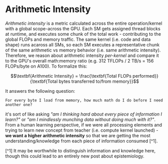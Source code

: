 # Arithmetic Intensity

_Arithmetic intensity_ is a metric calculated across the entire operation/kernel with a global scope-across the GPU. Each SM gets assigned thread blocks at runtime, and executes some chunk of the total work - contributing to the global FLOPs and memory traffic. The same kernel (i.e. code and data shape) runs acaross all SMs, so each SM executes a representative chunk of the same arithmetic vs memory behavior (i.e. same arithmetic intensity). Therefore, we reason about arithmetic intensity _per-kernel_ and compare it to the GPU's overall math:memory ratio (e.g. 312 TFLOPs / 2 TB/s = 156 FLOPs/byte on A100). To formalize this:

$$\textbf{Arithmetic Intensity} = \frac{\textbf{Total FLOPs performed}}{\textbf{Total bytes transferred to/from memory}}$$

It answers the following question:
```
For every byte I load from memory, how much math do I do before I need another one?
```
it's sort of like asking _"am I thinking hard about every piece of information I learn?"_ or _"am I mindlessly munching data without doing much with it?"_. From a human learning perspective, if we were all processing elements and trying to learn new concept from teacher (i.e. compute kernel launched) - **we want a higher arithmetic intensity** so that we are getting the most understanding/knowledge from each piece of information consumed [^1].

[^1] It may be worthwhile to distinguish information and knowledge here, though this could lead to an entirely new post about epistemiology. 
